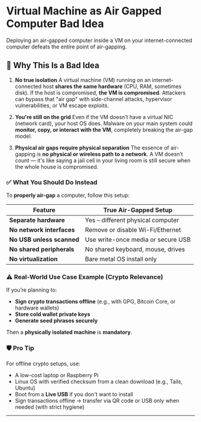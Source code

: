 # Virtual Machine as Air Gapped Computer Bad Idea

Deploying an air-gapped computer inside a VM on your internet-connected computer defeats the entire point of air-gapping.

## 🚫 Why This Is a Bad Idea

1. **No true isolation**
A virtual machine (VM) running on an internet-connected host **shares the same hardware** (CPU, RAM, sometimes disk). If the host is compromised, **the VM is compromised**. Attackers can bypass that "air gap" with side-channel attacks, hypervisor vulnerabilities, or VM escape exploits.

2. **You're still on the grid**
Even if the VM doesn’t have a virtual NIC (network card), your host OS does. Malware on your main system could **monitor, copy, or interact with the VM**, completely breaking the air-gap model.

3. **Physical air gaps require physical separation**
The essence of air-gapping is **no physical or wireless path to a network**. A VM doesn’t count — it's like saying a jail cell in your living room is still secure when the whole house is compromised.

### ✅ What You Should Do Instead

To **properly air-gap** a computer, follow this setup:

| Feature                   | True Air-Gapped Setup              |
| ------------------------- | ---------------------------------- |
| **Separate hardware**     | Yes – different physical computer  |
| **No network interfaces** | Remove or disable Wi-Fi/Ethernet   |
| **No USB unless scanned** | Use write-once media or secure USB |
| **No shared peripherals** | No shared keyboard, mouse, drives  |
| **No virtualization**     | Bare metal OS install only         |


### ⚠️ Real-World Use Case Example (Crypto Relevance)

If you’re planning to:

* **Sign crypto transactions offline** (e.g., with GPG, Bitcoin Core, or hardware wallets)
* **Store cold wallet private keys**
* **Generate seed phrases securely**

Then a **physically isolated machine** is **mandatory**.

### 🛡️ Pro Tip

For offline crypto setups, use:

* A low-cost laptop or Raspberry Pi
* Linux OS with verified checksum from a clean download (e.g., Tails, Ubuntu)
* Boot from a **Live USB** if you don't want to install
* Sign transactions offline → transfer via QR code or USB only when needed (with strict hygiene)

---